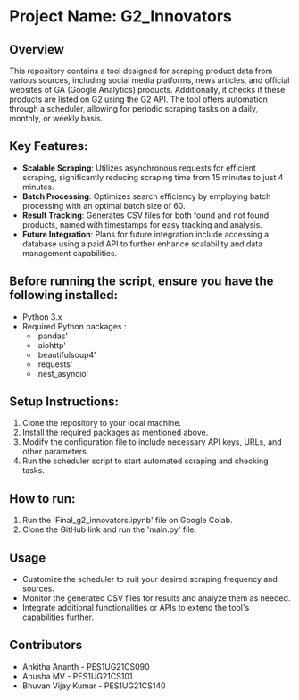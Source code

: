 # Project Name: G2_Innovators

## Overview
This repository contains a tool designed for scraping product data from various sources, including social media platforms, news articles, and official websites of GA (Google Analytics) products. Additionally, it checks if these products are listed on G2 using the G2 API. The tool offers automation through a scheduler, allowing for periodic scraping tasks on a daily, monthly, or weekly basis.

## Key Features:
- **Scalable Scraping**: Utilizes asynchronous requests for efficient scraping, significantly reducing scraping time from 15 minutes to just 4 minutes.
- **Batch Processing**: Optimizes search efficiency by employing batch processing with an optimal batch size of 60.
- **Result Tracking**: Generates CSV files for both found and not found products, named with timestamps for easy tracking and analysis.
- **Future Integration**: Plans for future integration include accessing a database using a paid API to further enhance scalability and data management capabilities.

## Before running the script, ensure you have the following installed:
- Python 3.x
- Required Python packages :
  - 'pandas'
  - 'aiohttp'
  - 'beautifulsoup4'
  - 'requests'
  - 'nest_asyncio'
    
## Setup Instructions:
1. Clone the repository to your local machine.
2. Install the required packages as mentioned above.
3. Modify the configuration file to include necessary API keys, URLs, and other parameters.
4. Run the scheduler script to start automated scraping and checking tasks.

## How to run:
1. Run the 'Final_g2_innovators.ipynb' file on Google Colab.
2. Clone the GitHub link and run the 'main.py' file.

## Usage
- Customize the scheduler to suit your desired scraping frequency and sources.
- Monitor the generated CSV files for results and analyze them as needed.
- Integrate additional functionalities or APIs to extend the tool's capabilities further.

## Contributors
- Ankitha Ananth - PES1UG21CS090
- Anusha MV - PES1UG21CS101
- Bhuvan Vijay Kumar - PES1UG21CS140

